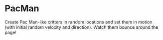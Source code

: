 # PacMan
Create Pac Man-like critters in random locations and set them in motion (with initial random velocity and direction). Watch them bounce around the page!
